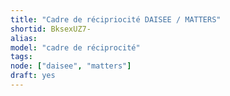 ```yaml
---
title: "Cadre de récipriocité DAISEE / MATTERS"
shortid: BksexUZ7-
alias:
model: "cadre de réciprocité"
tags:
node: ["daisee", "matters"]
draft: yes
---
```


